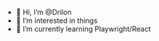 - 👋 Hi, I’m @Drilon
- 👀 I’m interested in things
- 🌱 I’m currently learning Playwright/React

<!---
Drilon97/Drilon97 is a ✨ special ✨ repository because its `README.md` (this file) appears on your GitHub profile.
You can click the Preview link to take a look at your changes.
--->
